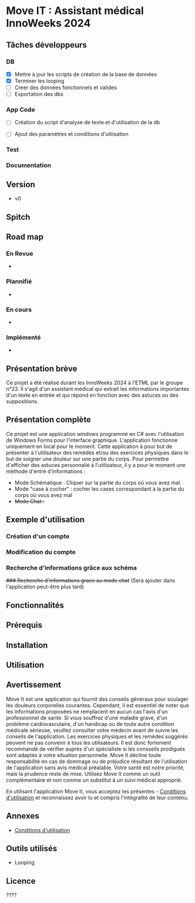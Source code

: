 # Move IT : Assistant médical InnoWeeks 2024

## Tâches développeurs
### DB
- [X] Mettre à jour les scripts de création de la base de données
- [X] Terminer les looping
- [ ] Creer des données fonctionnels et valides
- [ ] Exportation des dbs

### App Code
- [ ] Création du script d'analyse de texte et d'utilisation de la db
- [ ] Ajout des paramètres et conditions d'utilisation


### Test



### Documentation




## Version
- v0 

## Spitch
>

## Road map
### En Revue
-

### Plannifié
-

### En cours
-

### Implémenté
- 

## Présentation brève
Ce projet a été réalisé durant les InnoWeeks 2024 à l'ETML par le groupe n°23. Il s'agit d'un assistant médical qui extrait les informations importantes d'un texte en entrée et qui répond en fonction avec des astuces ou des suppositions. 

## Présentation complète
Ce projet est une application windows programmé en C# avec l'utilisation de Windows Forms pour l'interface graphique. L'application fonctionne uniquement en local pour le moment.
Cette application à pour but de présenter à l'utilisateur des remèdes et/ou des exercices physiques dans le but de soigner une douleur sur une partie du corps.
Pour permettre d'afficher des astuces personnalié à l'utilisateur, il y a pour le moment une méthode d'entré d'informations :
- Mode Schématique : Cliquer sur la partie du corps où vous avez mal.
- Mode "case à cocher" : cocher les cases correspondant à la partie du corps où vous avez mal
- ~~Mode Chat :~~ 




## Exemple d'utilisation
### Création d'un compte

### Modification du compte

### Recherche d'informations grâce aux schéma

~~### Recherche d'informations grace au mode chat~~ (Sera ajouter dans l'application peut-être plus tard)


## Fonctionnalités



## Prérequis



## Installation



## Utilisation


## Avertissement
Move It est une application qui fournit des conseils généraux pour soulager les douleurs corporelles courantes. Cependant, il est essentiel de noter que les informations proposées ne remplacent en aucun cas l'avis d'un professionnel de santé. Si vous souffrez d'une maladie grave, d'un problème cardiovasculaire, d'un handicap ou de toute autre condition médicale sérieuse, veuillez consulter votre médecin avant de suivre les conseils de l'application.
Les exercices physiques et les remèdes suggérés peuvent ne pas convenir à tous les utilisateurs. Il est donc fortement recommandé de vérifier auprès d'un spécialiste si les consseils prodigués sont adaptés à votre situation personnelle. Move It décline toute responsabilité en cas de dommage ou de préjudice résultant de l'utilisation de l'application sans avis médical préalable.
Votre santé est notre priorité, mais la prudence reste de mise. Utilisez Move It comme un outil complémentaire et non comme un substitut à un suivi médical approprié.

En utilisant l'application Move It, vous acceptez les présentes - [Conditions d'utilisation](./ConditionsUtilisation.md) et reconnaissez avoir lu et compris l'intégralité de leur contenu.



## Annexes
- [Conditions d'utilisation](./ConditionsUtilisation.md)

## Outils utilisés
- Looping


## Licence

????
